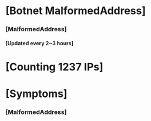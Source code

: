 # [Botnet MalformedAddress]
### [MalformedAddress]
#### [Updated every 2~3 hours]

# [Counting 1237 IPs]

# [Symptoms] 
###   [MalformedAddress]
